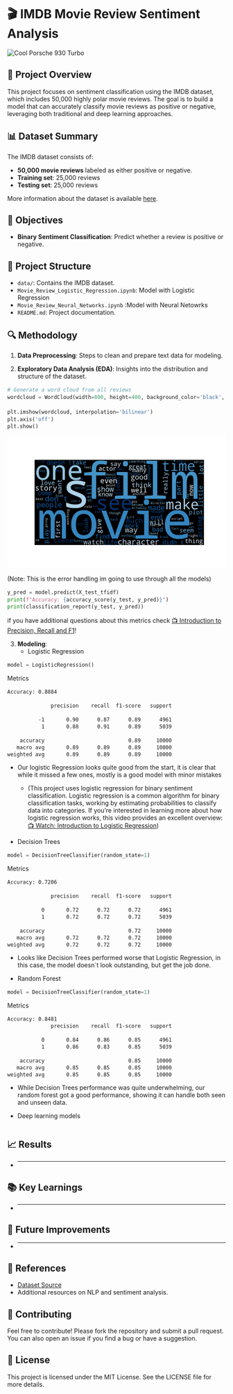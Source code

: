 # 🎬 IMDB Movie Review Sentiment Analysis

<img src="https://th-thumbnailer.cdn-si-edu.com/vCjrNaMJS4XDwEktzN75MD1wdqs=/1000x750/filters:no_upscale()/https://tf-cmsv2-smithsonianmag-media.s3.amazonaws.com/filer/bc/32/bc328d3e-22e2-41e4-b3d5-a230015d7f00/42-36911842.jpg" alt="Cool Porsche 930 Turbo" width="250" height="200"/>


## 🍿 Project Overview
This project focuses on sentiment classification using the IMDB dataset, which includes 50,000 highly polar movie reviews. The goal is to build a model that can accurately classify movie reviews as positive or negative, leveraging both traditional and deep learning approaches.

## 📊 Dataset Summary
The IMDB dataset consists of:
- **50,000 movie reviews** labeled as either positive or negative.
- **Training set**: 25,000 reviews
- **Testing set**: 25,000 reviews

More information about the dataset is available [here](https://www.kaggle.com/datasets/lakshmi25npathi/imdb-dataset-of-50k-movie-reviews/data).

## 🎯 Objectives
- **Binary Sentiment Classification**: Predict whether a review is positive or negative.

## 📂 Project Structure
- `data/`: Contains the IMDB dataset.
- `Movie_Review_Logistic_Regression.ipynb`: Model with Logistic Regression
- `Movie_Review_Neural_Networks.ipynb` :Model with Neural Netowrks
- `README.md`: Project documentation.

## 🔍 Methodology
1. **Data Preprocessing**: Steps to clean and prepare text data for modeling.


2. **Exploratory Data Analysis (EDA)**: Insights into the distribution and structure of the dataset.

```python
# Generate a word cloud from all reviews
wordcloud = WordCloud(width=800, height=400, background_color='black', colormap='Blues', max_words=100).generate(' '.join(df['cleaned_reviews']))

plt.imshow(wordcloud, interpolation='bilinear')
plt.axis('off')
plt.show()

```
![Word Cloud](results/MovieWordCloud.png)

(Note: This is the error handling im going to use through all the models)
```python
y_pred = model.predict(X_test_tfidf)
print(f"Accuracy: {accuracy_score(y_test, y_pred)}")
print(classification_report(y_test, y_pred))
```

if you have additional questions about this metrics check [📺 Introduction to Precision, Recall and F1](https://www.youtube.com/watch?v=jJ7ff7Gcq344)!

3. **Modeling**:
   - Logistic Regression
```python
model = LogisticRegression()
```
Metrics
```
Accuracy: 0.8884

              precision    recall  f1-score   support

          -1       0.90      0.87      0.89      4961
           1       0.88      0.91      0.89      5039

    accuracy                           0.89     10000
   macro avg       0.89      0.89      0.89     10000
weighted avg       0.89      0.89      0.89     10000
```
   - Our logistic Regression looks quite good from the start, it is clear that while it missed a few ones, mostly is a good model with minor mistakes

      - (This project uses logistic regression for binary sentiment classification. Logistic regression is a common algorithm for binary classification tasks, working by estimating probabilities to classify data into categories. If you’re interested in learning more about how logistic regression works, this video provides an excellent overview: [📺 Watch: Introduction to Logistic Regression](https://www.youtube.com/watch?v=EKm0spFxFG4))


   - Decision Trees
   ```python
   model = DecisionTreeClassifier(random_state=1)
   ```
Metrics
```
Accuracy: 0.7206

              precision    recall  f1-score   support

           0       0.72      0.72      0.72      4961
           1       0.72      0.72      0.72      5039

    accuracy                           0.72     10000
   macro avg       0.72      0.72      0.72     10000
weighted avg       0.72      0.72      0.72     10000
```
   - Looks like Decision Trees performed worse that Logistic Regression, in this case, the model doesn´t look outstanding, but get the job done.

   - Random Forest
   ```python
   model = DecisionTreeClassifier(random_state=1)
   ```
Metrics
```
Accuracy: 0.8481
              precision    recall  f1-score   support

           0       0.84      0.86      0.85      4961
           1       0.86      0.83      0.85      5039

    accuracy                           0.85     10000
   macro avg       0.85      0.85      0.85     10000
weighted avg       0.85      0.85      0.85     10000
```
   - While Decision Trees performance was quite underwhelming, our random forest got a good performance, showing it can handle both seen and unseen data.

   - Deep learning models
```python

```

## 📈 Results
- ****

## 📚 Key Learnings
- ****

## 🚀 Future Improvements
- ****
## 📜 References
- [Dataset Source](link_to_dataset_source)
- Additional resources on NLP and sentiment analysis.


## 🤝 Contributing
Feel free to contribute! Please fork the repository and submit a pull request. You can also open an issue if you find a bug or have a suggestion.

## 📄 License

This project is licensed under the MIT License. See the LICENSE file for more details.
